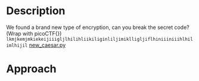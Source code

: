 # Description

We found a brand new type of encryption, can you break the secret code? (Wrap
with picoCTF{})
`lkmjkemjmkiekeijiiigljlhilihliikiliginliljimiklligljiflhiniiiniiihlhilimlhijil`
[new_caesar.py](https://mercury.picoctf.net/static/c9043977604318594ab73d126a01d0b1/new_caesar.py)

# Approach


